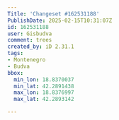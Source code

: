 ```yaml
---
Title: 'Changeset #162531188'
PublishDate: 2025-02-15T10:31:07Z
id: 162531188
user: Gisbudva
comment: trees
created_by: iD 2.31.1
tags:
- Montenegro
- Budva
bbox:
  min_lon: 18.8370037
  min_lat: 42.2891438
  max_lon: 18.8376997
  max_lat: 42.2893142

---
```

